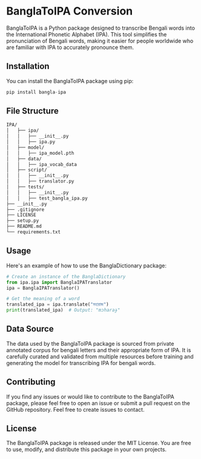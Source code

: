 # BanglaToIPA Conversion

BanglaToIPA is a Python package designed to transcribe Bengali words into the International Phonetic Alphabet (IPA). This tool simplifies the pronunciation of Bengali words, making it easier for people worldwide who are familiar with IPA to accurately pronounce them.
## Installation

You can install the BanglaToIPA package using pip:

```python
pip install bangla-ipa
```

## File Structure
```sh
IPA/
│   ├── ipa/
│   │   ├── __init__.py
│   │   ├── ipa.py
│   ├── model/
│   │   ├── ipa_model.pth
│   ├── data/
│   │   ├── ipa_vocab_data
│   ├── script/
│   │   ├── __init__.py
│   │   ├── translator.py
│   ├── tests/
│   │   ├── __init__.py
│   │   ├── test_bangla_ipa.py
├── __init__.py
├── .gitignore
├── LICENSE
├── setup.py
├── README.md
└── requirements.txt
```


## Usage

Here's an example of how to use the BanglaDictionary package:

```python
# Create an instance of the BanglaDictionary
from ipa.ipa import BanglaIPATranslator
ipa = BanglaIPATranslator()

# Get the meaning of a word
translated_ipa = ipa.translate("মহারাজ")
print(translated_ipa)  # Output: "mɔharaɟ"
```

## Data Source

The data used by the BanglaToIPA package is sourced from private annotated corpus for bengali letters and their appropriate form of IPA. It is carefully curated and validated from multiple resources before training and generating the model for transcribing IPA for bengali words.

## Contributing
If you find any issues or would like to contribute to the BanglaToIPA package, please feel free to open an issue or submit a pull request on the GitHub repository. Feel free to create issues to contact.


## License
The BanglaToIPA package is released under the MIT License. You are free to use, modify, and distribute this package in your own projects.

